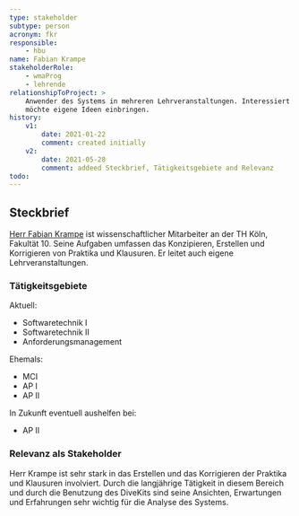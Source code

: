 ```yaml
---
type: stakeholder
subtype: person
acronym: fkr
responsible: 
    - hbu
name: Fabian Krampe
stakeholderRole: 
    - wmaProg
    - lehrende
relationshipToProject: >
    Anwender des Systems in mehreren Lehrveranstaltungen. Interessiert an sinnvoller Weiterentwicklung, 
    möchte eigene Ideen einbringen. 
history:
    v1:
        date: 2021-01-22
        comment: created initially
    v2:
        date: 2021-05-28
        comment: addeed Steckbrief, Tätigkeitsgebiete and Relevanz
todo:
---
```


## Steckbrief

[Herr Fabian Krampe](https://www.th-koeln.de/personen/fabian.krampe/) ist wissenschaftlicher Mitarbeiter an der TH Köln, Fakultät 10.
Seine Aufgaben umfassen das Konzipieren, Erstellen und Korrigieren von Praktika und Klausuren. Er leitet auch eigene Lehrveranstaltungen.

### Tätigkeitsgebiete 

Aktuell:
* Softwaretechnik I
* Softwaretechnik II
* Anforderungsmanagement

Ehemals:
* MCI
* AP I
* AP II

In Zukunft eventuell aushelfen bei:
* AP II

### Relevanz als Stakeholder

Herr Krampe ist sehr stark in das Erstellen und das Korrigieren der Praktika und Klausuren involviert. Durch die langjährige Tätigkeit in diesem
Bereich und durch die Benutzung des DiveKits sind seine Ansichten, Erwartungen und Erfahrungen sehr wichtig für die Analyse des Systems. 




